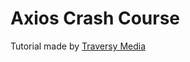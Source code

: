 # Axios Crash Course

Tutorial made by [Traversy Media](https://www.youtube.com/watch?v=6LyagkoRWYA)